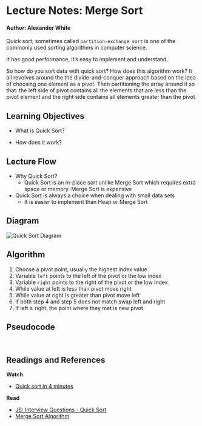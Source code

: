 # Lecture Notes: Merge Sort
#### Author: Alexander White

Quick sort, sometimes called `partition-exchange sort` is one of the commonly used sorting algorithms in computer science.

It has good performance, it’s easy to implement and understand.

So how do you sort data with quick sort? How does this algorithm work? It all revolves around the the divide-and-conquer approach based on the idea of choosing one element as a pivot. Then partitioning the array around it so that: the left side of pivot contains all the elements that are less than the pivot element and the right side contains all elements greater than the pivot

## Learning Objectives
* What is Quick Sort?

* How does it work?


## Lecture Flow

* Why Quick Sort?
  * Quick Sort is an in-place sort unlike Merge Sort which requires extra space or memory. Merge Sort is expensive
* Quick Sort is always a choice when dealing with small data sets
  * It is easier to implement than Heap or Merge Sort
  
## Diagram
![Quick Sort Diagram](./assets/quick-sort-lecture.png)
<!-- Reference -->
<!-- https://www.hackerearth.com/practice/algorithms/sorting/quick-sort/tutorial/ -->

## Algorithm

1. Choose a pivot point, usually the highest index value
2. Variable `left` points to the left of the pivot or the low index
3. Variable `right` points to the right of the pivot or the low index
4. While value at left is less than pivot move right
5. While value at right is greater than pivot move left
6. If both step 4 and step 5 does not match swap left and right
7. If left ≥ right, the point where they met is new pivot

## Pseudocode

```javascript
             
```

## Readings and References

**Watch**

* [Quick sort in 4 minutes](https://www.youtube.com/watch?v=Hoixgm4-P4M)

**Read**

* [JS: Interview Questions - Quick Sort](https://khan4019.github.io/front-end-Interview-Questions/sort.html#quickSort)
* [Merge Sort Algorithm](https://www.interviewbit.com/tutorial/merge-sort-algorithm/)

<!-- **Bookmark** -->
